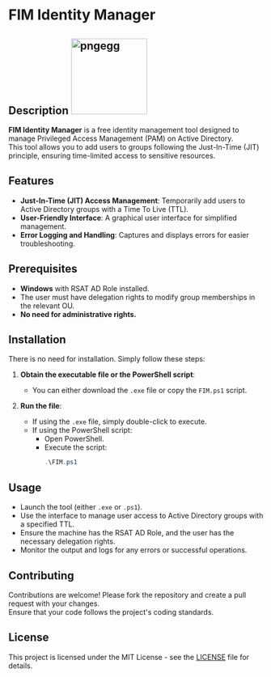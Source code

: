 # FIM Identity Manager 

## Description <img src="https://github.com/user-attachments/assets/ff348d9c-7ca3-4a70-a60f-4accdb6ce212" alt="pngegg" width="150" hight="50" />

**FIM Identity Manager** is a free identity management tool designed to manage Privileged Access Management (PAM) on Active Directory.  
This tool allows you to add users to groups following the Just-In-Time (JIT) principle, ensuring time-limited access to sensitive resources.

## Features

- **Just-In-Time (JIT) Access Management**: Temporarily add users to Active Directory groups with a Time To Live (TTL).
- **User-Friendly Interface**: A graphical user interface for simplified management.
- **Error Logging and Handling**: Captures and displays errors for easier troubleshooting.

## Prerequisites

- **Windows** with RSAT AD Role installed.
- The user must have delegation rights to modify group memberships in the relevant OU.
- **No need for administrative rights.**

## Installation

There is no need for installation. Simply follow these steps:

1. **Obtain the executable file or the PowerShell script**:
   - You can either download the `.exe` file or copy the `FIM.ps1` script.

2. **Run the file**:
   - If using the `.exe` file, simply double-click to execute.
   - If using the PowerShell script:
     - Open PowerShell.
     - Execute the script:
       ```powershell
       .\FIM.ps1
       ```

## Usage

- Launch the tool (either `.exe` or `.ps1`).
- Use the interface to manage user access to Active Directory groups with a specified TTL.
- Ensure the machine has the RSAT AD Role, and the user has the necessary delegation rights.
- Monitor the output and logs for any errors or successful operations.

## Contributing

Contributions are welcome! Please fork the repository and create a pull request with your changes.  
Ensure that your code follows the project's coding standards.

## License

This project is licensed under the MIT License - see the [LICENSE](LICENSE) file for details.
